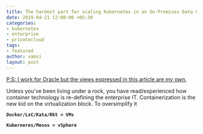 ```yaml
---
title: The hardest part for scaling Kubernetes in an On-Premises Data Center
date: 2019-04-21 12:08:00 +05:30
categories:
- kubernetes
- enterprise
- privatecloud
tags:
- featured
author: vamsi
layout: post
---
```


<u>P.S: I work for Oracle but the views expressed in this article are my own.</u>

Unless you've been living under a rock, you have read/experienced how container technology is re-defining the enterprise IT. Containerization is the new kid on the virtualization block. To oversimplify it

**`Docker/LxC/Kata/Rkt = VMs `**

**`Kuberneres/Mesos = vSphere`**

### 

### 

